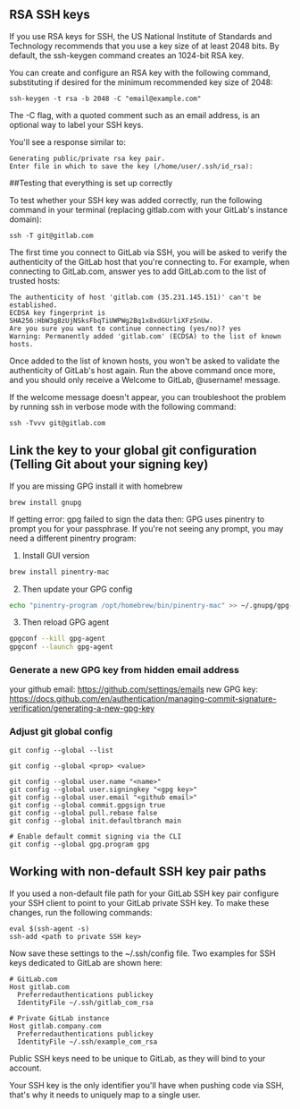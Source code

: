 ## RSA SSH keys

If you use RSA keys for SSH, the US National Institute of Standards and Technology recommends
that you use a key size of at least 2048 bits.
By default, the ssh-keygen command creates an 1024-bit RSA key.

You can create and configure an RSA key with the following command, substituting if desired for the minimum recommended key size of 2048:

```
ssh-keygen -t rsa -b 2048 -C "email@example.com"
```

The -C flag, with a quoted comment such as an email address, is an optional way to label your SSH keys.

You'll see a response similar to:

```
Generating public/private rsa key pair.
Enter file in which to save the key (/home/user/.ssh/id_rsa):
```

##Testing that everything is set up correctly

To test whether your SSH key was added correctly, run the following command in
your terminal (replacing gitlab.com with your GitLab's instance domain):

```
ssh -T git@gitlab.com
```

The first time you connect to GitLab via SSH, you will be asked to verify the
authenticity of the GitLab host that you're connecting to.
For example, when connecting to GitLab.com, answer yes to add GitLab.com to
the list of trusted hosts:

```
The authenticity of host 'gitlab.com (35.231.145.151)' can't be established.
ECDSA key fingerprint is SHA256:HbW3g8zUjNSksFbqTiUWPWg2Bq1x8xdGUrliXFzSnUw.
Are you sure you want to continue connecting (yes/no)? yes
Warning: Permanently added 'gitlab.com' (ECDSA) to the list of known hosts.
```

Once added to the list of known hosts, you won't be asked to validate the
authenticity of GitLab's host again. Run the above command once more, and
you should only receive a Welcome to GitLab, @username! message.

If the welcome message doesn't appear, you can troubleshoot the problem by running ssh
in verbose mode with the following command:

```
ssh -Tvvv git@gitlab.com
```

## Link the key to your global git configuration (Telling Git about your signing key)

If you are missing GPG install it with homebrew

```
brew install gnupg
```

If getting error: gpg failed to sign the data then:
GPG uses pinentry to prompt you for your passphrase. If you're not seeing any prompt, you may need a different pinentry program:

1. Install GUI version

```sh
brew install pinentry-mac
```

2. Then update your GPG config

```sh
echo "pinentry-program /opt/homebrew/bin/pinentry-mac" >> ~/.gnupg/gpg-agent.conf
```

3. Then reload GPG agent

```sh
gpgconf --kill gpg-agent
gpgconf --launch gpg-agent
```

### Generate a new GPG key from hidden email address

your github email: https://github.com/settings/emails
new GPG key: https://docs.github.com/en/authentication/managing-commit-signature-verification/generating-a-new-gpg-key

### Adjust git global config

```
git config --global --list

git config --global <prop> <value>

git config --global user.name "<name>"
git config --global user.signingkey "<gpg key>"
git config --global user.email "<github email>"
git config --global commit.gpgsign true
git config --global pull.rebase false
git config --global init.defaultbranch main

# Enable default commit signing via the CLI
git config --global gpg.program gpg

```

## Working with non-default SSH key pair paths

If you used a non-default file path for your GitLab SSH key pair configure your SSH client to point to your GitLab private SSH key. To make these changes, run the following commands:

```
eval $(ssh-agent -s)
ssh-add <path to private SSH key>
```

Now save these settings to the ~/.ssh/config file. Two examples for SSH keys dedicated to GitLab are shown here:

```
# GitLab.com
Host gitlab.com
  Preferredauthentications publickey
  IdentityFile ~/.ssh/gitlab_com_rsa
```

```
# Private GitLab instance
Host gitlab.company.com
  Preferredauthentications publickey
  IdentityFile ~/.ssh/example_com_rsa
```

Public SSH keys need to be unique to GitLab, as they will bind to your account.

Your SSH key is the only identifier you'll have when pushing code via SSH, that's why it needs to uniquely map to a single user.
